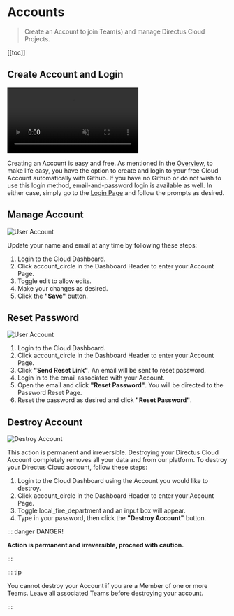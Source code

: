 # Accounts

> Create an Account to join Team(s) and manage Directus Cloud Projects.

[[toc]]

## Create Account and Login

<video alt="Create Account and Login" loop muted controls autoplay>
  <source src="" type="video/mp4">
</video>

Creating an Account is easy and free. As mentioned in the [Overview](/cloud/overview/), to make life easy, you have the
option to create and login to your free Cloud Account automatically with Github. If you have no Github or do not wish to
use this login method, email-and-password login is available as well. In either case, simply go to the
[Login Page](https://directus.cloud/login) and follow the prompts as desired.

## Manage Account

![User Account](https://cdn.directus.io/docs/v9/cloud/accounts-and-teams/accounts-and-teams-20220228A/managing-your-account-20220225A.webp)

Update your name and email at any time by following these steps:

1. Login to the Cloud Dashboard.
2. Click <span mi icon>account_circle</span> in the Dashboard Header to enter your Account Page.
3. Toggle <span mi icon prmry>edit</span> to allow edits.
4. Make your changes as desired.
5. Click the **"Save"** button.

## Reset Password

![User Account](https://cdn.directus.io/docs/v9/cloud/accounts-and-teams/accounts-and-teams-20220228A/managing-your-account-20220225A.webp)

1. Login to the Cloud Dashboard.
2. Click <span mi icon>account_circle</span> in the Dashboard Header to enter your Account Page.
3. Click **"Send Reset Link"**. An email will be sent to reset password.
4. Login in to the email associated with your Account.
5. Open the email and click **"Reset Password"**. You will be directed to the Password Reset Page.
6. Reset the password as desired and click **"Reset Password"**.

## Destroy Account

![Destroy Account](https://cdn.directus.io/docs/v9/cloud/accounts-and-teams/accounts-and-teams-20220228A/destroying-your-account-20220225A.webp)

This action is permanent and irreversible. Destroying your Directus Cloud Account completely removes all your data and
from our platform. To destroy your Directus Cloud account, follow these steps:

1. Login to the Cloud Dashboard using the Account you would like to destroy.
2. Click <span mi icon>account_circle</span> in the Dashboard Header to enter your Account Page.
3. Toggle <span mi icon dngr>local_fire_department</span> and an input box will appear.
4. Type in your password, then click the **"Destroy Account"** button.

::: danger DANGER!

**Action is permanent and irreversible, proceed with caution.**

:::

::: tip

You cannot destroy your Account if you are a Member of one or more Teams. Leave all associated Teams before destroying
your account.

:::
